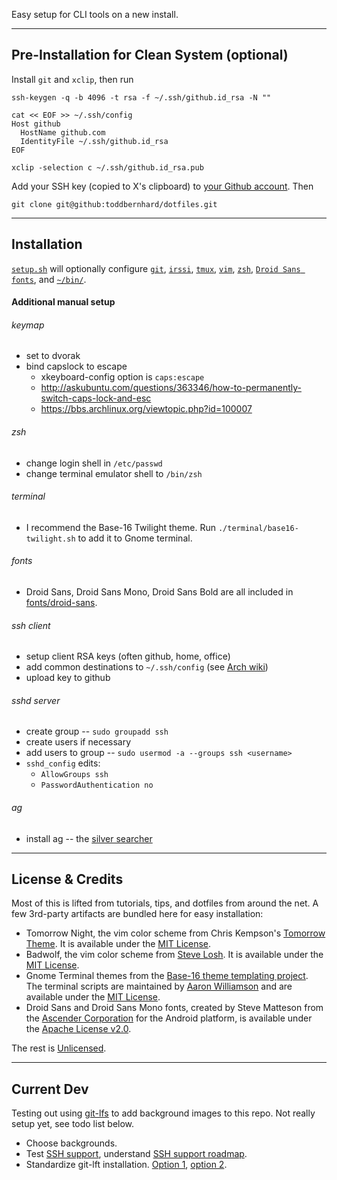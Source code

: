 Easy setup for CLI tools on a new install.

---

## Pre-Installation for Clean System (optional)

Install `git` and `xclip`, then run

```
ssh-keygen -q -b 4096 -t rsa -f ~/.ssh/github.id_rsa -N ""

cat << EOF >> ~/.ssh/config
Host github
  HostName github.com
  IdentityFile ~/.ssh/github.id_rsa
EOF

xclip -selection c ~/.ssh/github.id_rsa.pub
```

Add your SSH key (copied to X's clipboard) to [your Github account](https://github.com/settings/keys). Then

```
git clone git@github:toddbernhard/dotfiles.git
```

---

## Installation

[`setup.sh`](./setup.sh) will optionally configure [`git`](./git), [`irssi`](./irssi), [`tmux`](./tmux), [`vim`](./vim), [`zsh`](./zsh), [`Droid Sans fonts`](./fonts), and [`~/bin/`](./bin).

#### Additional manual setup

###### keymap
- set to dvorak
- bind capslock to escape
  - xkeyboard-config option is `caps:escape`
  - http://askubuntu.com/questions/363346/how-to-permanently-switch-caps-lock-and-esc
  - https://bbs.archlinux.org/viewtopic.php?id=100007

###### zsh
- change login shell in `/etc/passwd`
- change terminal emulator shell to `/bin/zsh`

###### terminal
- I recommend the Base-16 Twilight theme. Run `./terminal/base16-twilight.sh` to add it to Gnome terminal.

###### fonts
- Droid Sans, Droid Sans Mono, Droid Sans Bold are all included in [fonts/droid-sans](https://github.com/toddbernhard/dotfiles/blob/master/fonts/droid-sans).

###### ssh client
- setup client RSA keys (often github, home, office)
- add common destinations to `~/.ssh/config` (see [Arch wiki](https://wiki.archlinux.org/index.php/Secure_Shell#Saving_connection_data_in_ssh_config))
- upload key to github

###### sshd server
- create group -- `sudo groupadd ssh`
- create users if necessary
- add users to group -- `sudo usermod -a --groups ssh <username>`
- `sshd_config` edits:
  - `AllowGroups ssh`
  - `PasswordAuthentication no`

###### ag
- install ag -- the [silver searcher](https://github.com/ggreer/the_silver_searcher)

---

## License & Credits

Most of this is lifted from tutorials, tips, and dotfiles from around the net. A few 3rd-party artifacts are bundled here for easy installation:

- Tomorrow Night, the vim color scheme from Chris Kempson's [Tomorrow Theme](https://github.com/chriskempson/tomorrow-theme). It is available under the [MIT License](https://github.com/toddbernhard/dotfiles/blob/master/vim/tomorrow-theme/LICENSE.md).
- Badwolf, the vim color scheme from [Steve Losh](http://stevelosh.com/projects/badwolf). It is available under the [MIT License](https://github.com/toddbernhard/dotfiles/blob/master/vim/badwolf-theme/LICENSE.markdown).
- Gnome Terminal themes from the [Base-16 theme templating project](http://chriskempson.com/projects/base16/). The terminal scripts are maintained by [Aaron Williamson](https://github.com/aaron-williamson/base16-gnome-terminal) and are available under the [MIT License](https://github.com/toddbernhard/dotfiles/blob/master/terminal/License.txt).
- Droid Sans and Droid Sans Mono fonts, created by Steve Matteson from the [Ascender Corporation](http://www.droidfonts.com/) for the Android platform, is available under the [Apache License v2.0](https://github.com/toddbernhard/dotfiles/blob/master/fonts/droid-sans/LICENSE.txt).

The rest is [Unlicensed](https://github.com/toddbernhard/dotfiles/blob/master/UNLICENSE.txt).

---

## Current Dev

Testing out using [git-lfs](https://github.com/git-lfs/git-lfs) to add background images to this repo. Not really setup yet, see todo list below.

- Choose backgrounds.
- Test [SSH support](https://github.com/git-lfs/git-lfs/issues?utf8=%E2%9C%93&q=ssh), understand [SSH support roadmap](https://github.com/git-lfs/git-lfs/blob/master/ROADMAP.md).
- Standardize git-lft installation. [Option 1](https://help.github.com/articles/installing-git-large-file-storage/), [option 2](https://packagecloud.io/github/git-lfs/install).
